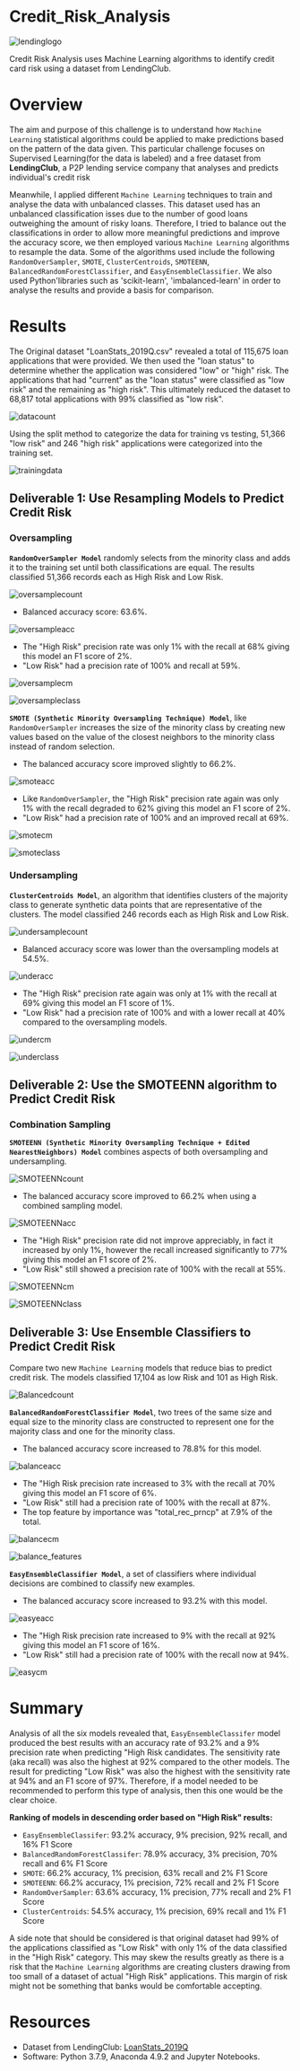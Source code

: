 # Credit_Risk_Analysis



![lendinglogo](https://github.com/Adpetfem83/Credit_Risk_Analysis/blob/main/Images/LendingClub.png)

Credit Risk Analysis uses Machine Learning algorithms to identify credit card risk using a dataset from LendingClub.

# Overview

The aim and purpose of this challenge is to understand how `Machine Learning` statistical algorithms could be applied to make predictions based on the pattern of the data given. This particular challenge focuses on Supervised Learning(for the data is labeled) and a free dataset from **LendingClub**, a P2P lending service company that analyses and predicts individual's credit risk 

Meanwhile, I applied different `Machine Learning` techniques to train and analyse the data with unbalanced classes. This dataset used has an unbalanced classification isses due to the number of good loans outweighing the amount of risky loans. Therefore, I tried to balance out the classifications in order to allow more meaningful predictions and improve the accuracy score, we then employed various `Machine Learning` algorithms to resample the data. Some of the algorithms used include the following `RandomOverSampler`, `SMOTE`, `ClusterCentroids`, `SMOTEENN`, `BalancedRandomForestClassifier`, and `EasyEnsembleClassifier`. We also used Python'libraries such as 'scikit-learn', 'imbalanced-learn' in order to analyse the results and provide a basis for comparison.

# Results

The Original dataset "LoanStats_2019Q.csv" revealed a total of 115,675 loan applications that were provided. We then used the "loan status" to determine whether the application was considered "low" or "high" risk. The applications that had "current" as the "loan status" were classified as "low risk" and the remaining as "high risk". This ultimately reduced the dataset to 68,817 total applications with 99% classified as "low risk". 

![datacount](https://github.com/Adpetfem83/Credit_Risk_Analysis/blob/main/Images/Figure_1.png)

Using the split method to categorize the data for training vs testing, 51,366 "low risk" and 246 "high risk" applications were categorized into the training set.   

![trainingdata](https://github.com/Adpetfem83/Credit_Risk_Analysis/blob/main/Images/Figure_2.png)

## Deliverable 1: Use Resampling Models to Predict Credit Risk

### Oversampling

**`RandomOverSampler Model`** randomly selects from the minority class and adds it to the training set until both classifications are equal. The results classified 51,366 records each as High Risk and Low Risk.

![oversamplecount](https://github.com/Adpetfem83/Credit_Risk_Analysis/blob/main/Images/Figure_3.png)

  * Balanced accuracy score: 63.6%.

  ![oversampleacc](https://github.com/Adpetfem83/Credit_Risk_Analysis/blob/main/Images/Figure_4.png)

  * The "High Risk" precision rate was only 1% with the recall at 68% giving this model an F1 score of 2%.
  * "Low Risk" had a precision rate of 100% and recall at 59%.  
  
  ![oversamplecm](https://github.com/Adpetfem83/Credit_Risk_Analysis/blob/main/Images/Figure_5a.png)
  
  ![oversampleclass](https://github.com/Adpetfem83/Credit_Risk_Analysis/blob/main/Images/Figure_5b.png)

**`SMOTE (Synthetic Minority Oversampling Technique) Model`**, like `RandomOverSampler` increases the size of the minority class by creating new values based on the value of the closest neighbors to the minority class instead of random selection. 

  * The balanced accuracy score improved slightly to 66.2%.

  ![smoteacc](https://github.com/Adpetfem83/Credit_Risk_Analysis/blob/main/Images/SMOTE_Figure_6.png)

  * Like `RandomOverSampler`, the "High Risk" precision rate again was only 1% with the recall degraded to 62% giving this model an F1 score of 2%.
  * "Low Risk" had a precision rate of 100% and an improved recall at 69%.  

  ![smotecm](https://github.com/Adpetfem83/Credit_Risk_Analysis/blob/main/Images/Figure_7a.png)
  
  ![smoteclass](https://github.com/Adpetfem83/Credit_Risk_Analysis/blob/main/Images/Figure_7b.png)

### Undersampling

**`ClusterCentroids Model`**, an algorithm that identifies clusters of the majority class to generate synthetic data points that are representative of the clusters. The model classified 246 records each as High Risk and Low Risk.

![undersamplecount](https://github.com/Adpetfem83/Credit_Risk_Analysis/blob/main/Images/Figure_8.png)

  * Balanced accuracy score was lower than the oversampling models at 54.5%.

  ![underacc](https://github.com/Adpetfem83/Credit_Risk_Analysis/blob/main/Images/Figure_9.png)

  * The "High Risk" precision rate again was only at 1% with the recall at 69% giving this model an F1 score of 1%.
  * "Low Risk" had a precision rate of 100% and with a lower recall at 40% compared to the oversampling models.  

  ![undercm](https://github.com/Adpetfem83/Credit_Risk_Analysis/blob/main/Images/Figure_10a.png)
  
  ![underclass](https://github.com/Adpetfem83/Credit_Risk_Analysis/blob/main/Images/Figure_10b.png)

## Deliverable 2: Use the SMOTEENN algorithm to Predict Credit Risk

### Combination Sampling

**`SMOTEENN (Synthetic Minority Oversampling Technique + Edited NearestNeighbors) Model`** combines aspects of both oversampling and undersampling. 

![SMOTEENNcount](https://github.com/Adpetfem83/Credit_Risk_Analysis/blob/main/Images/Figure_11.png)

  * The balanced accuracy score improved to 66.2% when using a combined sampling model.

  ![SMOTEENNacc](https://github.com/Adpetfem83/Credit_Risk_Analysis/blob/main/Images/Figure_12.png)

  * The "High Risk" precision rate did not improve appreciably, in fact it increased by only 1%, however the recall increased significantly to 77% giving this model an F1 score of 2%.
  * "Low Risk" still showed a precision rate of 100% with the recall at 55%.  
  
  ![SMOTEENNcm](https://github.com/Adpetfem83/Credit_Risk_Analysis/blob/main/Images/Figure_13a.png)

  ![SMOTEENNclass](https://github.com/Adpetfem83/Credit_Risk_Analysis/blob/main/Images/Figure_13b.png)

## Deliverable 3: Use Ensemble Classifiers to Predict Credit Risk

Compare two new `Machine Learning` models that reduce bias to predict credit risk. The models classified 17,104 as low Risk and 101 as High Risk.

![Balancedcount](https://github.com/Adpetfem83/Credit_Risk_Analysis/blob/main/Images/Figure_14.png)

**`BalancedRandomForestClassifier Model`**, two trees of the same size and equal size to the minority class are constructed to represent one for the majority class and one for the minority class. 

  * The balanced accuracy score increased to 78.8% for this model.

  ![balanceacc](https://github.com/Adpetfem83/Credit_Risk_Analysis/blob/main/Images/Figure_15.png)

  * The "High Risk precision rate increased to 3% with the recall at 70% giving this model an F1 score of 6%.
  * "Low Risk" still had a precision rate of 100% with the recall at 87%.  
  * The top feature by importance was "total_rec_prncp" at 7.9% of the total.

  ![balancecm](https://github.com/Adpetfem83/Credit_Risk_Analysis/blob/main/Images/Figure_16.png)
  
  ![balance_features](https://github.com/Adpetfem83/Credit_Risk_Analysis/blob/main/Images/Figure_17.png)

**`EasyEnsembleClassifier Model`**, a set of classifiers where individual decisions are combined to classify new examples.

  * The balanced accuracy score increased to 93.2% with this model.

  ![easyeacc](https://github.com/Adpetfem83/Credit_Risk_Analysis/blob/main/Images/Figure_18.png)

  * The "High Risk precision rate increased to 9% with the recall at 92% giving this model an F1 score of 16%.
  * "Low Risk" still had a precision rate of 100% with the recall now at 94%.  

  ![easycm](https://github.com/Adpetfem83/Credit_Risk_Analysis/blob/main/Images/Figure_19.png)
  

# Summary

Analysis of all the six models revealed that, `EasyEnsembleClassifer` model produced the best results with an accuracy rate of 93.2% and a 9% precision rate when predicting "High Risk candidates. The sensitivity rate (aka recall) was also the highest at 92% compared to the other models. The result for predicting "Low Risk" was also the highest with the sensitivity rate at 94% and an F1 score of 97%. Therefore, if a model needed to be recommended to perform this type of analysis, then this one would be the clear choice.

**Ranking of models in descending order based on "High Risk" results:**
* `EasyEnsembleClassifer`: 93.2% accuracy, 9% precision, 92% recall, and 16% F1 Score
* `BalancedRandomForestClassifer`: 78.9% accuracy, 3% precision, 70% recall and 6% F1 Score
* `SMOTE`: 66.2% accuracy, 1% precision, 63% recall and 2% F1 Score
* `SMOTEENN`: 66.2% accuracy, 1% precision, 72% recall and 2% F1 Score
* `RandomOverSampler`: 63.6% accuracy, 1% precision, 77% recall and 2% F1 Score
* `ClusterCentroids`: 54.5% accuracy, 1% precision, 69% recall and 1% F1 Score

A side note that should be considered is that original dataset had 99% of the applications classified as "Low Risk" with only 1% of the data classified in the "High Risk" category. This may skew the results greatly as there is a risk that the `Machine Learning` algorithms are creating clusters drawing from too small of a dataset of actual "High Risk" applications. This margin of risk might not be something that banks would be comfortable accepting.

# Resources
                                              
* Dataset from LendingClub: [LoanStats_2019Q](https://github.com/Adpetfem83/Credit_Risk_Analysis/blob/main/LoanStats_2019Q.csv)
* Software: Python 3.7.9, Anaconda 4.9.2 and Jupyter Notebooks.
